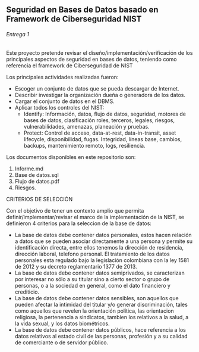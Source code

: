 ## Seguridad en Bases de Datos basado en Framework de Ciberseguridad NIST ## 
###### Entrega 1 ######
Este proyecto pretende revisar el diseño/implementación/verificación de los principales aspectos de seguridad en bases de datos, teniendo como referencia el framework de Ciberseguridad de NIST  

Los principales actividades realizadas fueron:  
* Escoger un conjunto de datos que se pueda descargar de Internet.
* Describir investigar la organización dueña o generadora de los datos.
* Cargar el conjunto de datos en el DBMS.
* Aplicar todos los controles del NIST:  
   * Identify:
Información, datos, flujo de datos, seguridad, motores de bases de datos, clasificación
roles, terceros, legales, riesgos, vulnerabilidades, amenazas, planeación y pruebas. 
   * Protect:
Control de acceso, data-at-rest, data-in-transit, asset lifecycle, disponibilidad, fugas.
Integridad, líneas base, cambios, backups, mantenimiento remoto, logs, resiliencia.  

Los documentos disponibles en este repositorio son:  
1. Informe.md
2. Base de datos.sql
3. Flujo de datos.pdf
4. Riesgos.

CRITERIOS DE SELECCIÓN 

Con el objetivo de tener un contexto amplio que permita definir/implementar/revisar el marco de la implementación de la NIST, se definieron 4 criterios para la seleccion de la base de datos:

* La base de datos debe contener datos personales, estos hacen  relación a datos que se pueden asociar directamente a una persona y permite su identificación directa, entre ellos tenemos la dirección de residencia, dirección laboral, telefono personal. El tratamiento de los datos personales esta regulado bajo la legislación colombiana con la ley 1581 de 2012 y su decreto reglamentario 1377 de 2013. 
* La base de datos debe contener datos semiprivados, se caracterizan por interesar no sólo a su titular sino a cierto sector o grupo de personas, o a la sociedad en general, como el dato financiero y crediticio.
* La base de datos debe contener datos sensibles, son aquellos que pueden afectar la intimidad del titular y/o generar discriminación,  tales como aquellos que revelen la orientación política, las orientacion religiosa, la pertenencia a sindicatos, tambien los relativos a la salud, a la vida sexual, y los datos biométricos.
* La base de datos debe contener datos públicos, hace referencia a los datos relativos al estado civil de las personas, profesión y a su calidad de comerciante o de servidor público.

